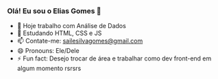 ### Olá! Eu sou o Elias Gomes 👋

- 🔭 Hoje trabalho com Análise de Dados
- 🌱 Estudando HTML, CSS e JS
- 📫 Contate-me: sailesilvagomes@gmail.com
- 😄 Pronouns: Ele/Dele
- ⚡ Fun fact: Desejo trocar de área e trabalhar como dev front-end em algum momento rsrsrs




